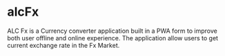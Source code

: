 # alcFx
ALC Fx is a Currency converter application built in a PWA form to improve both user offline and online experience. The application allow users to get current exchange rate in the Fx Market.
